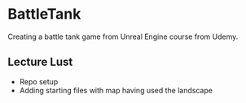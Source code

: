 # BattleTank
Creating a battle tank game from Unreal Engine course from Udemy.

## Lecture Lust
* Repo setup
* Adding starting files with map having used the landscape